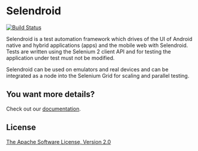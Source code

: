 Selendroid
==========

[![Build Status](http://ci.selendroid.io/buildStatus/icon?job=selendroid)](http://ci.selendroid.io/job/selendroid/)

Selendroid is a test automation framework which drives of the UI of Android native and hybrid applications (apps) and the mobile web with Selendroid. Tests are written using the Selenium 2 client API and for testing the application under test must not be modified. 

Selendroid can be used on emulators and real devices and can be integrated as a node into the Selenium Grid for scaling and parallel testing. 


You want more details?
----------------------

Check out our [documentation](http://selendroid.io).


License
-----------
[The Apache Software License, Version 2.0](http://www.apache.org/licenses/LICENSE-2.0)
